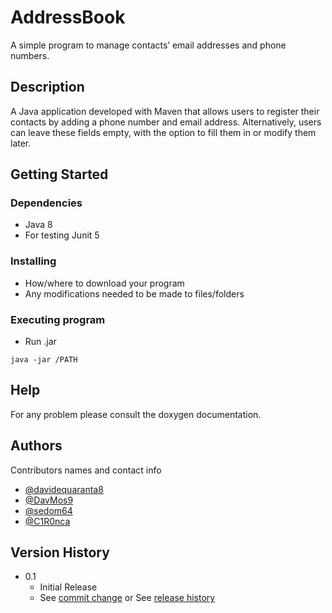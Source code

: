 # AddressBook

A simple program to manage contacts’ email addresses and phone numbers.

## Description

A Java application developed with Maven that allows users to register their contacts by adding a phone number and email address. Alternatively, users can leave these fields empty, with the option to fill them in or modify them later.

## Getting Started

### Dependencies

* Java 8 
* For testing Junit 5 

### Installing

* How/where to download your program
* Any modifications needed to be made to files/folders

### Executing program

* Run .jar

```
java -jar /PATH
```

## Help

For any problem please consult the doxygen documentation.

## Authors

Contributors names and contact info

* [@davidequaranta8](https://github.com/davidequaranta8)
* [@DavMos9](https://github.com/DavMos9)
* [@sedom64](https://github.com/sedom64)
* [@C1R0nca](https://github.com/C1R0nca)


## Version History

* 0.1
    * Initial Release
    * See [commit change](https://github.com/DavMos9/AddressBook/graphs/commit-activity) or See [release history](https://github.com/DavMos9/AddressBook/pulse)
